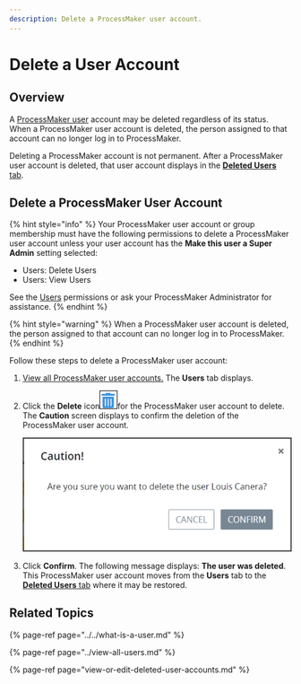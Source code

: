 ```yaml
---
description: Delete a ProcessMaker user account.
---
```


# Delete a User Account

## Overview

A [ProcessMaker user](../../what-is-a-user.md) account may be deleted regardless of its status. When a ProcessMaker user account is deleted, the person assigned to that account can no longer log in to ProcessMaker.

Deleting a ProcessMaker account is not permanent. After a ProcessMaker user account is deleted, that user account displays in the [**Deleted Users** tab](view-or-edit-deleted-user-accounts.md).

## Delete a ProcessMaker User Account

{% hint style="info" %}
Your ProcessMaker user account or group membership must have the following permissions to delete a ProcessMaker user account unless your user account has the **Make this user a Super Admin** setting selected:

* Users: Delete Users
* Users: View Users

See the [Users](../../../permission-descriptions-for-users-and-groups.md#users) permissions or ask your ProcessMaker Administrator for assistance.
{% endhint %}

{% hint style="warning" %}
When a ProcessMaker user account is deleted, the person assigned to that account can no longer log in to ProcessMaker.
{% endhint %}

Follow these steps to delete a ProcessMaker user account:

1. [View all ProcessMaker user accounts.](../view-all-users.md) The **Users** tab displays.
2. Click the **Delete** icon![](../../../../.gitbook/assets/trash-icon-process-modeler-processes.png)for the ProcessMaker user account to delete. The **Caution** screen displays to confirm the deletion of the ProcessMaker user account.  

   ![](../../../../.gitbook/assets/caution-delete-user-account-admin.png)

3. Click **Confirm**. The following message displays: **The user was deleted**. This ProcessMaker user account moves from the **Users** tab to the [**Deleted Users** tab](view-or-edit-deleted-user-accounts.md) where it may be restored.

## Related Topics

{% page-ref page="../../what-is-a-user.md" %}

{% page-ref page="../view-all-users.md" %}

{% page-ref page="view-or-edit-deleted-user-accounts.md" %}

